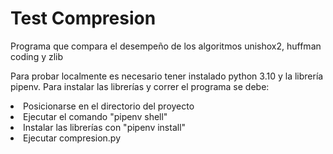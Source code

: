 # Test Compresion
Programa que compara el desempeño de los algoritmos unishox2, huffman coding y zlib

Para probar localmente es necesario tener instalado python 3.10 y la librería pipenv.
Para instalar las librerías y correr el programa se debe:
<li>Posicionarse en el directorio del proyecto</li>
<li>Ejecutar el comando "pipenv shell"</li>
<li>Instalar las librerías con "pipenv install"</li>
<li>Ejecutar compresion.py</li>
